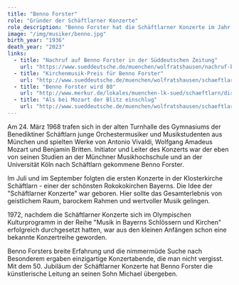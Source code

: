 ```yaml
---
title: "Benno Forster"
role: "Gründer der Schäftlarner Konzerte"  
role_description: "Benno Forster hat die Schäftlarner Konzerte im Jahr 1968 ins Leben gerufen."
image: "/img/musiker/benno.jpg"
birth_year: "1936"
death_year: "2023"
links:
  - title: "Nachruf auf Benno Forster in der Süddeutschen Zeitung"
    url: "https://www.sueddeutsche.de/muenchen/wolfratshausen/nachruf-benno-forster-schaeftlarner-konzerte-1.6212200"
  - title: "Kirchenmusik-Preis für Benno Forster"
    url: "http://www.sueddeutsche.de/muenchen/wolfratshausen/schaeftlarn-kirchenmusik-preis-fuer-benno-forster-1.2684303"
  - title: "Benno Forster wird 80"
    url: "http://www.merkur.de/lokales/muenchen-lk-sued/schaeftlarn/dirigent-schaeftlarner-konzerte-feiert-geburtstag-benno-forster-wird-6264821.html"
  - title: "Als bei Mozart der Blitz einschlug"
    url: "http://www.sueddeutsche.de/muenchen/wolfratshausen/schaeftlarner-konzerte-als-bei-mozart-der-blitz-einschlug-1.2927001"
---
```


Am 24. März 1968 trafen sich in der alten Turnhalle des Gymnasiums der Benediktiner Schäftlarn junge Orchestermusiker und Musikstudenten aus München und spielten Werke von Antonio Vivaldi, Wolfgang Amadeus Mozart und Benjamin Britten. Initiator und Leiter des Konzerts war der eben von seinen Studien an der Münchner Musikhochschule und an der Universität Köln nach Schäftlarn gekommene Benno Forster.

Im Juli und im September folgten die ersten Konzerte in der Klosterkirche Schäftlarn - einer der schönsten Rokokokirchen Bayerns. Die Idee der "Schäftlarner Konzerte" war geboren. Hier sollte das Gesamterlebnis von geistlichem Raum, barockem Rahmen und wertvoller Musik gelingen.

1972, nachdem die Schäftlarner Konzerte sich im Olympischen Kulturprogramm in der Reihe "Musik in Bayerns Schlössern und Kirchen" erfolgreich durchgesetzt hatten, war aus den kleinen Anfängen schon eine bekannte Konzertreihe geworden.

Benno Forsters breite Erfahrung und die nimmermüde Suche nach Besonderem ergaben einzigartige Konzertabende, die man nicht vergisst. Mit dem 50. Jubiläum der Schäftlarner Konzerte hat Benno Forster die künstlerische Leitung an seinen Sohn Michael übergeben.